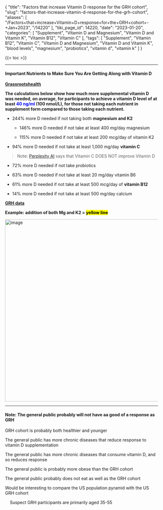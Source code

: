 {
    "title": "Factors that increase Vitamin D response for the GRH cohort",
    "slug": "factors-that-increase-vitamin-d-response-for-the-grh-cohort",
    "aliases": [
        "/Factors+that+increase+Vitamin+D+response+for+the+GRH+cohort+-+Jan+2023",
        "/14220"
    ],
    "tiki_page_id": 14220,
    "date": "2023-01-20",
    "categories": [
        "Supplement",
        "Vitamin D and Magnesium",
        "Vitamin D and Vitamin K",
        "Vitamin B12",
        "Vitamin C"
    ],
    "tags": [
        "Supplement",
        "Vitamin B12",
        "Vitamin C",
        "Vitamin D and Magnesium",
        "Vitamin D and Vitamin K",
        "blood levels",
        "magnesium",
        "probiotics",
        "vitamin d",
        "vitamin k"
    ]
}


{{< toc >}} 

---

#### Important Nutrients to Make Sure You Are Getting Along with Vitamin D

 **[Grassrootshealth](https://myemail.constantcontact.com/Important-Nutrients-to-Make-Sure-You-Are-Getting-Along-with-Vitamin-D.html?soid=1102722411090&aid=1o3gmmf_klw)** 

 **The calculations below show how much more supplemental vitamin D was needed, on average, for participants to achieve a vitamin D level of at least <span style="color:#00F;">40 ng/ml </span>(100 nmol/L), for those not taking each nutrient in supplement form compared to those taking each nutrient.** 

* 244%  more D needed if not taking both  **magnesium and K2** 

   * 146% more D needed if not  take at least 400 mg/day magnesium

   * 115% more D needed if not take at least 200 mcg/day of vitamin K2

* 94% more D needed if not take at least 1,000 mg/day  **vitamin C** 

> Note: [Perplexity AI](https://www.perplexity.ai/search/does-taking-vitamin-c-decrease-AK9iTpBZR.ayuQPUiyP94Q) says that Vitamin C DOES NOT improve Vitamin D

* 72% more D needed if not  take probiotics

* 63% more D needed if not take at least 20 mg/day vitamin B6

* 61% more D needed if not take at least 500 mcg/day of  **vitamin B12** 

* 14% more D needed if not  take at least 500 mg/day calcium

 **[GRH data](https://www.grassrootshealth.net/blog/nutrients-factors-influence-vitamin-d-levels-dose-response/)** 

 **Example: addition of both Mg and K2 = <span style="color:black;background-color:yellow;">yellow line</span>** 

<img src="https://d1bk1kqxc0sym.cloudfront.net/attachments/jpeg/response-with-mg-and-k2.jpg" alt="image" width="600">

---

#### Note: The general public probably will not have aa good of a response as GRH

GRH cohort is probably both healthier and younger

The general public has more chronic diseases that reduce response to vitamin D supplementation

The general public has more chronic diseases that consume vitamin D, and so reduces response

The general public is probably more obese than the GRH cohort

The general public probably does not eat as well as the GRH cohort

Would be interesting to compare the US population pyramid with the US GRH cohort

&nbsp; &nbsp; Suspect GRH participants are primarily aged 35-55